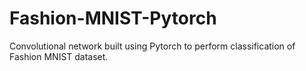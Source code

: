 # Fashion-MNIST-Pytorch
Convolutional network built using Pytorch to perform classification of Fashion MNIST dataset.

